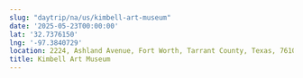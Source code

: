 ```yaml
---
slug: "daytrip/na/us/kimbell-art-museum"
date: '2025-05-23T00:00:00'
lat: '32.7376150'
lng: '-97.3840729'
location: 2224, Ashland Avenue, Fort Worth, Tarrant County, Texas, 76107, United States
title: Kimbell Art Museum
---
```



